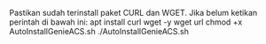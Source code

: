 Pastikan sudah terinstall paket CURL dan WGET. Jika belum ketikan perintah di bawah ini:
apt install curl wget -y
wget url
chmod +x AutoInstallGenieACS.sh
./AutoInstallGenieACS.sh